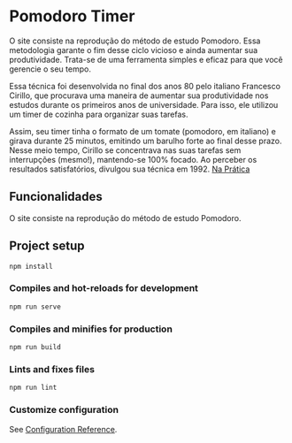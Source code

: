 # Pomodoro Timer
O site consiste na reprodução do método de estudo Pomodoro. Essa metodologia garante o fim desse ciclo vicioso e ainda aumentar sua produtividade. Trata-se de uma ferramenta simples e eficaz para que você gerencie o seu tempo.

Essa técnica foi desenvolvida no final dos anos 80 pelo italiano Francesco Cirillo, que procurava uma maneira de aumentar sua produtividade nos estudos durante os primeiros anos de universidade. Para isso, ele utilizou um timer de cozinha para organizar suas tarefas.

Assim, seu timer tinha o formato de um tomate (pomodoro, em italiano) e girava durante 25 minutos, emitindo um barulho forte ao final desse prazo. Nesse meio tempo, Cirillo se concentrava nas suas tarefas sem interrupções (mesmo!), mantendo-se 100% focado. Ao perceber os resultados satisfatórios, divulgou sua técnica em 1992.
[Na Prática](https://www.napratica.org.br/pomodoro/)

## Funcionalidades
O site consiste na reprodução do método de estudo Pomodoro. 

## Project setup
```
npm install
```

### Compiles and hot-reloads for development
```
npm run serve
```

### Compiles and minifies for production
```
npm run build
```

### Lints and fixes files
```
npm run lint
```

### Customize configuration
See [Configuration Reference](https://cli.vuejs.org/config/).


